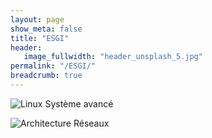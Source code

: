 ```yaml
---
layout: page
show_meta: false
title: "ESGI"
header:
   image_fullwidth: "header_unsplash_5.jpg"
permalink: "/ESGI/"
breadcrumb: true
---
```


![Linux Système avancé](https://fpompey.github.io/ESGI/Linux/)  

![Architecture Réseaux](https://fpompey.github.io/ESGI/Architecture&Reseaux/)  

